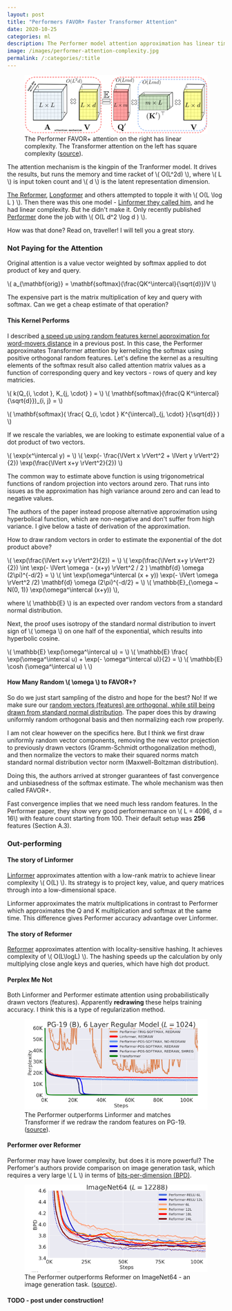 ```yaml
---
layout: post
title: "Performers FAVOR+ Faster Transformer Attention"
date: 2020-10-25
categories: ml
description: The Performer model attention approximation has linear time & space complexity in input token count in contrast to vanilla Transformer's square complexity.
image: /images/performer-attention-complexity.jpg
permalink: /:categories/:title
---
```


<script src="https://polyfill.io/v3/polyfill.min.js?features=es6"></script>
<script id="MathJax-script" async src="https://cdn.jsdelivr.net/npm/mathjax@3/es5/tex-mml-chtml.js"></script>

<figure class="figure">
    <img
        class="figure-img img-fluid rounded"
        alt="The Performer FAVOR+ attention on the right has linear complexity. The Transformer attention on the left has square complexity."
        src="/images/performer-attention-complexity.jpg">
    <figcaption class="figure-caption">The Performer FAVOR+ attention on the right has linear complexity. The Transformer attention on the left has square complexity (<a href="https://ai.googleblog.com/2020/01/reformer-efficient-transformer.html">source</a>).</figcaption>
</figure>

<!--
<iframe width="560" height="315" src="https://www.youtube.com/embed/uuNLz6eT_tg" frameborder="0" allow="accelerometer; autoplay; encrypted-media; gyroscope; picture-in-picture" allowfullscreen></iframe>
-->

The attention mechanism is the kingpin of the Tranformer model. It drives the results, but runs the memory and time racket of \\( O(L^2d) \\), where \\( L \\) is input token count and \\( d \\) is the latent representation dimension.

[The Reformer](https://ai.googleblog.com/2020/01/reformer-efficient-transformer.html), [Longformer](https://arxiv.org/abs/2004.05150) and others attempted to topple it with \\( O(L \log L ) \\).
Then there was this one model - [Linformer they called him](https://arxiv.org/abs/2006.04768), and he had linear complexity. But he didn't make it.
Only recently published [Performer](https://ai.googleblog.com/2020/10/rethinking-attention-with-performers.html) done the job with \\( O(L d^2 \log d ) \\).

How was that done? Read on, traveller! I will tell you a great story. 


### Not Paying for the Attention

Original attention is a value vector weighted by softmax applied to dot product of key and query.

\\( a_{\mathbf{orig}} = \mathbf{softmax}(\frac{QK^\intercal}{\sqrt{d}})V \\)

The expensive part is the matrix multiplication of key and query with softmax. Can we get a cheap estimate of that operation?


#### This Kernel Performs
I described [a speed up using random features kernel approximation for word-movers distance](/ml/Word-Movers-Embedding-Cheap-WMD-For-Documents) in a previous post.
In this case, the Performer approximates Transformer attention by kernelizing the softmax using positive orthogonal random features.
Let's define the kernel as a resulting elements of the softmax result also called attention matrix values as a function of corresponding query and key vectors - rows of query and key matricies.

\\( k(Q_{i, \cdot }, K_{j, \cdot} ) = \\)
\\( \mathbf{softmax}(\frac{Q K^\intercal}{\sqrt{d}})_{i, j} =  \\)

\\( \mathbf{softmax}( \frac{ Q_{i, \cdot } K^{\intercal}_{j, \cdot} }{\sqrt{d}} ) \\)

If we rescale the variables, we are looking to estimate exponential value of a dot product of two vectors.

\\( \exp(x^\intercal y) = \\)
\\( \exp(- \frac{\lVert x \rVert^2 + \lVert y \rVert^2}{2}) \exp(\frac{\lVert x+y \rVert^2}{2}) \\)

The common way to estimate above function is using trigonometrical functions of random projection into vectors around zero.
That runs into issues as the approximation has high variance around zero and can lead to negative values.

The authors of the paper instead propose alternative approximation using hyperbolical function, which are non-negative and don't suffer from high variance.
I give below a taste of derivation of the approximation.

How to draw random vectors in order to estimate the exponential of the dot product above?

\\( \exp(\frac{\lVert x+y \rVert^2}{2}) = \\)
\\( \exp(\frac{\lVert x+y \rVert^2}{2}) \int \exp(- \lVert \omega - (x+y) \rVert^2 / 2 ) \mathbf{d} \omega (2\pi)^{-d/2} = \\)
\\( \int \exp(\omega^\intercal (x + y)) \exp(- \lVert \omega \rVert^2 /2) \mathbf{d} \omega (2\pi)^{-d/2} = \\)
\\( \mathbb{E}_{\omega \~ N(0, 1)} \exp(\omega^\intercal (x+y)) \\),

where \\( \mathbb{E} \\) is an expected over random vectors from a standard normal distribution.

Next, the proof uses isotropy of the standard normal distribution to invert sign of \\( \omega \\) on one half of the exponential,
which results into hyperbolic cosine.

\\( \mathbb{E} \exp(\omega^\intercal u)  = \\)
\\( \mathbb{E} \frac{ \exp(\omega^\intercal u) + \exp(- \omega^\intercal u)}{2} = \\)
\\( \mathbb{E} \cosh (\omega^\intercal u) \ \\)

#### How Many Random \\( \omega \\) to FAVOR+?

So do we just start sampling of the distro and hope for the best? No!
If we make sure our [random vectors (features) are orthogonal, while still being drawn from standard normal distribution](https://arxiv.org/pdf/1703.00864.pdf).
The paper does this by drawing uniformly random orthogonal basis and then normalizing each row properly.

I am not clear however on the specifics here.
But I think we first draw uniformly random vector components,
removing the new vector projection to previously drawn vectors (Gramm-Schmidt orthogonalization method),
and then normalize the vectors to make their squared norms match standard normal distribution vector norm (Maxwell-Boltzman distribution).

Doing this, the authors arrived at stronger guarantees of fast convergence and unbiasedness of the softmax estimate.
The whole mechanism was then called FAVOR+.

Fast convergence implies that we need much less random features.
In the Performer paper, they show very good performermance on \\( L = 4096, d = 16\\) with feature count starting from 100. 
Their default setup was **256** features (Section A.3).


### Out-performing


#### The story of Linformer

[Linformer](https://arxiv.org/abs/2006.04768) approximates attention with a low-rank matrix to achieve linear complexity \\( O(L) \\).
Its strategy is to project key, value, and query matrices through into a low-dimensional space.

Linformer approximates the matrix multiplications in contrast to Performer which approximates the Q and K multiplication and softmax at the same time.
This difference gives Performer accuracy advantage over Linformer.


#### The story of Reformer
[Reformer](https://openreview.net/pdf?id=rkgNKkHtvB) approximates attention with locality-sensitive hashing.
It achieves complexity of \\( O(L\logL) \\).
The hashing speeds up the calculation by only multiplying close angle keys and queries, which have high dot product.


#### Perplex Me Not

Both Linformer and Performer estimate attention using probabilistically drawn vectors (features).
Apparently **redrawing** these helps training accuracy.
I think this is a type of regularization method.

<figure class="figure">
    <img
        class="figure-img img-fluid rounded"
        alt="The Performer outperforms Linformer and matches Transformer if we redraw the random features on PG-19."
        src="/images/performer-linformer-transformer.png">
    <figcaption class="figure-caption">The Performer outperforms Linformer and matches Transformer if we redraw the random features on PG-19. (<a href="https://ai.googleblog.com/2020/01/reformer-efficient-transformer.html">source</a>).</figcaption>
</figure>


#### Performer over Reformer

Performer may have lower complexity, but does it is more powerful?
The Perfomer's authors provide comparison on image generation task, which requires a very large \\( L \\) in terms of [bits-per-dimension (BPD)](https://arxiv.org/pdf/1511.01844.pdf).

<figure class="figure">
    <img
        class="figure-img img-fluid rounded"
        alt="The Performer outperforms Linformer and matches Transformer if we redraw the random features on PG-19."
        src="/images/performer-vs-reformer-imagenet.png">
    <figcaption class="figure-caption">The Performer outperforms Reformer on ImageNet64 - an image generation task. (<a href="https://ai.googleblog.com/2020/01/reformer-efficient-transformer.html">source</a>).</figcaption>
</figure>


#### TODO - post under construction!
